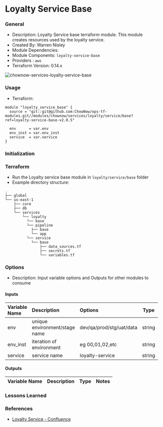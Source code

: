 # Loyalty Service Base

### General

* Description: Loyalty Service base terraform module.
  This module creates resources used by the loyalty service.
* Created By: Warren Nisley
* Module Dependencies:
* Module Components: `loyalty-service-base`
* Providers : `aws`
* Terraform Version: 0.14.x

![chownow-services-loyalty-service-base](https://github.com/ChowNow/ops-tf-modules/workflows/chownow-services-loyalty-service-base/badge.svg)

### Usage

* Terraform:

```hcl
module "loyalty_service_base" {
  source = "git::git@github.com:ChowNow/ops-tf-modules.git//modules/chownow/services/loyalty/service/base?ref=loyalty-service-base-v2.0.5"

  env      = var.env
  env_inst = var.env_inst
  service  = var.service
}
```



### Initialization

### Terraform

* Run the Loyalty service base module in `loyalty/service/base` folder
* Example directory structure:
```
.
├── global
└── us-east-1
    ├── core
    ├── db
    └── services
        └── loyalty
          └── base
          └── pipeline
            ├── base
            └── app
          └── service
            └── base
                ├── data_sources.tf
                ├── secrets.tf
                └── variables.tf
```

### Options

* Description: Input variable options and Outputs for other modules to consume

#### Inputs

| Variable Name                 | Description                             | Options                  |  Type  | Required? | Notes          |
| :---------------------------- | :----------------------------           | :----------------------- | :----: | :-------: | :------------- |
| env                           | unique environment/stage name           | dev/qa/prod/stg/uat/data | string |    Yes    | N/A            |
| env_inst                      | iteration of environment                | eg 00,01,02,etc          | string |    No     | N/A            |
| service                       | service name                            | loyalty-service          | string |    Yes    | N/A            |


#### Outputs

| Variable Name | Description | Type  | Notes |
| :------------ | :---------- | :---: | :---- |


### Lessons Learned



### References

* [Loyalty Service - Confluence](https://chownow.atlassian.net/wiki/spaces/CE/pages/2240742157/ChowNow+Loyalty+Service)
